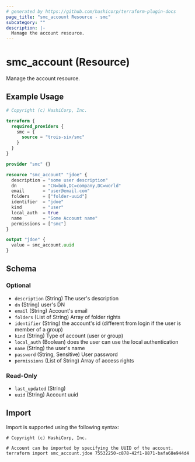 ```yaml
---
# generated by https://github.com/hashicorp/terraform-plugin-docs
page_title: "smc_account Resource - smc"
subcategory: ""
description: |-
  Manage the account resource.
---
```


# smc_account (Resource)

Manage the account resource.

## Example Usage

```terraform
# Copyright (c) HashiCorp, Inc.

terraform {
  required_providers {
    smc = {
      source = "trois-six/smc"
    }
  }
}

provider "smc" {}

resource "smc_account" "jdoe" {
  description = "some user description"
  dn          = "CN=bob,DC=company,DC=world"
  email       = "user@email.com"
  folders     = ["folder-uuid"]
  identifier  = "jdoe"
  kind        = "user"
  local_auth  = true
  name        = "Some Account name"
  permissions = ["smc"]
}

output "jdoe" {
  value = smc_account.uuid
}
```

<!-- schema generated by tfplugindocs -->
## Schema

### Optional

- `description` (String) The user's description
- `dn` (String) user's DN
- `email` (String) Account's email
- `folders` (List of String) Array of folder rights
- `identifier` (String) the account's id (different from login if the user is member of a group)
- `kind` (String) Type of account (user or group)
- `local_auth` (Boolean) does the user can use the local authentication
- `name` (String) the user's name
- `password` (String, Sensitive) User password
- `permissions` (List of String) Array of access rights

### Read-Only

- `last_updated` (String)
- `uuid` (String) Account uuid

## Import

Import is supported using the following syntax:

```shell
# Copyright (c) HashiCorp, Inc.

# Account can be imported by specifying the UUID of the account.
terraform import smc_account.jdoe 75532250-c878-42f1-8871-bafa68e944d4
```

